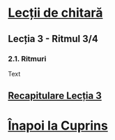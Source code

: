 # [Lecții de chitară](https://github.com/Voluntari-Noi/guitar-lessons)

## Lecția 3 - Ritmul 3/4

### 2.1. Ritmuri

Text

## [Recapitulare Lecția 3](https://github.com/Voluntari-Noi/guitar-lessons/tree/master/03/recapitulare)

# [Înapoi la Cuprins](https://github.com/Voluntari-Noi/guitar-lessons)
